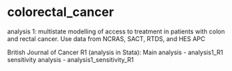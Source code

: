 # colorectal_cancer
analysis 1: multistate modelling of access to treatment in patients with colon and rectal cancer.
Use data from NCRAS, SACT, RTDS, and HES APC

British Journal of Cancer R1 (analysis in Stata):
Main analysis - analysis1_R1
sensitivity analysis - analysis1_sensitivity_R1
